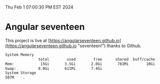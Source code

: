 Thu Feb  1 07:00:30 PM EST 2024

# Angular seventeen


This project is live at [https://angularseventeen.github.io](https://angularseventeen.github.io "seventeen!") thanks to Github.

```bash
System Memory
               total        used        free      shared  buff/cache   available
Mem:            15Gi       3.5Gi       2.0Gi       781Mi        10Gi        11Gi
Swap:          8.0Gi       611Mi       7.4Gi
System Storage
507M	.
